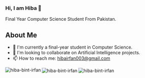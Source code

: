 ### Hi, I am Hiba 👋

Final Year Computer Science Student From Pakistan.

## About Me

- 🌱 I'm currently a final-year student in Computer Science.
- 👯 I'm looking to collaborate on Artificial Intelligence projects.
- 📫 How to reach me: [hibairfan003@gmail.com](mailto:hibairfan003@gmail.com)
<!--
**hiba-bint-irfan/hiba-bint-irfan** is a ✨ _special_ ✨ repository because its `README.md` (this file) appears on your GitHub profile.

Here are some ideas to get you started:

- 🔭 I’m currently working on ...
- 🌱 I’m currently learning ...
- 👯 I’m looking to collaborate on ...
- 🤔 I’m looking for help with ...
- 💬 Ask me about ...
- 📫 How to reach me: ...
- 😄 Pronouns: ...
- ⚡ Fun fact: ...
-->
 <div>   
     <img align="left" src="https://github-readme-stats.vercel.app/api/top-langs?username=hiba-bint-irfan&show_icons=true&locale=en&layout=compact" alt="hiba-bint-irfan" />
     <img align="center" src="https://github-readme-streak-stats.herokuapp.com/?user=hiba-bint-irfan&" alt="hiba-bint-irfan" />
     <img align="center" src="https://github-readme-stats.vercel.app/api?username=hiba-bint-irfan&show_icons=true&locale=en" alt="hiba-bint-irfan" />
  </div>
